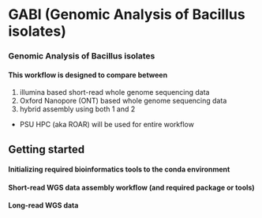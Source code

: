 # GABI (Genomic Analysis of Bacillus isolates)

### Genomic Analysis of Bacillus isolates 

#### This workflow is designed to compare between 

1. illumina based short-read whole genome sequencing data 
2. Oxford Nanopore (ONT) based whole genome sequencing data
3. hybrid assembly using both 1 and 2

* PSU HPC (aka ROAR) will be used for entire workflow

## Getting started

#### Initializing required bioinformatics tools to the conda environment 

#### Short-read WGS data assembly workflow (and required package or tools)

#### Long-read WGS data
